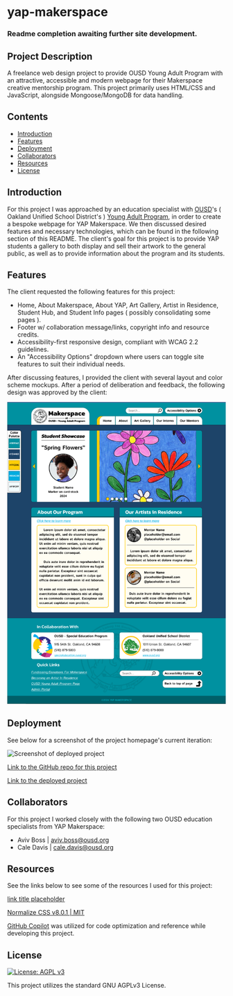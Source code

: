 # yap-makerspace

### Readme completion awaiting further site development.

## Project Description

A freelance web design project to provide OUSD Young Adult Program with an attractive, accessible and modern webpage for their Makerspace creative mentorship program. This project primarily uses HTML/CSS and JavaScript, alongside Mongoose/MongoDB for data handling.

## Contents

- [Introduction](#introduction)
- [Features](#features)
- [Deployment](#deployment)
- [Collaborators](#collaborators)
- [Resources](#resources)
- [License](#License)

## Introduction

For this project I was approached by an education specialist with [OUSD](https://www.ousd.org/)'s ( Oakland Unified School District's ) [Young Adult Program](https://www.ousd.org/specialeducation/programs/young-adult-program), in order to create a bespoke webpage for YAP Makerspace. We then discussed desired features and necessary technologies, which can be found in the following section of this README. The client's goal for this project is to provide YAP students a gallery to both display and sell their artwork to the general public, as well as to provide information about the program and its students.

## Features

The client requested the following features for this project:

- Home, About Makerspace, About YAP, Art Gallery, Artist in Residence, Student Hub, and Student Info pages ( possibly consolidating some pages ).
- Footer w/ collaboration message/links, copyright info and resource credits.
- Accessibility-first responsive design, compliant with WCAG 2.2 guidelines.
- An "Accessibility Options" dropdown where users can toggle site features to suit their individual needs.

After discussing features, I provided the client with several layout and color scheme mockups. After a period of deliberation and feedback, the following design was approved by the client:

![Screenshot of project mockup](/assets/images/project-mockup.png)

## Deployment

See below for a screenshot of the project homepage's current iteration:

![Screenshot of deployed project](/assets/images/project-screenshot.png)

[Link to the GitHub repo for this project](https://github.com/Aoliva96/yap-makerspace)

[Link to the deployed project](#)

## Collaborators

For this project I worked closely with the following two OUSD education specialists from YAP Makerspace:

- Aviv Boss | aviv.boss@ousd.org
- Cale Davis | cale.davis@ousd.org

## Resources

See the links below to see some of the resources I used for this project:

[link title placeholder](#)

[Normalize CSS v8.0.1 | MIT](https://github.com/necolas/normalize.css)

[GitHub Copilot](https://github.com/features/copilot) was utilized for code optimization and reference while developing this project.

## License

[![License: AGPL v3](https://img.shields.io/badge/License-AGPL_v3-blue.svg)](https://www.gnu.org/licenses/agpl-3.0)

This project utilizes the standard GNU AGPLv3 License.
